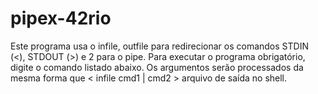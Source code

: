 # pipex-42rio
Este programa usa o infile, outfile para redirecionar os comandos STDIN (&lt;), STDOUT (>) e 2 para o pipe. Para executar o programa obrigatório, digite o comando listado abaixo. Os argumentos serão processados ​​da mesma forma que &lt; infile cmd1 | cmd2 > arquivo de saída no shell.
